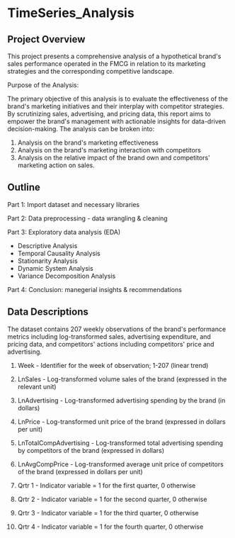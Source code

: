 # TimeSeries_Analysis

## Project Overview

This project presents a comprehensive analysis of a hypothetical brand's sales performance operated in the FMCG in relation to its marketing strategies and the corresponding competitive landscape. 

Purpose of the Analysis:

The primary objective of this analysis is to evaluate the effectiveness of the brand's marketing initiatives and their interplay with competitor strategies. By scrutinizing sales, advertising, and pricing data, this report aims to empower the brand's management with actionable insights for data-driven decision-making. The analysis can be broken into:

1) Analysis on the brand's marketing effectiveness
2) Analysis on the brand's marketing interaction with competitors
3) Analysis on the relative impact of the brand own and competitors' marketing action on sales.

## Outline

Part 1: Import dataset and necessary libraries

Part 2: Data preprocessing - data wrangling & cleaning

Part 3: Exploratory data analysis (EDA)

- Descriptive Analysis
- Temporal Causality Analysis
- Stationarity Analysis
- Dynamic System Analysis
- Variance Decomposition Analysis

Part 4: Conclusion: manegerial insights & recommendations


## Data Descriptions

The dataset contains 207 weekly observations of the brand's performance metrics including log-transformed sales, advertising expenditure, and pricing data, and competitors' actions including competitors' price and advertising. 

1) Week - Identifier for the week of observation; 1-207 (linear trend)

2) LnSales - Log-transformed volume sales of the brand (expressed in the relevant unit)

3) LnAdvertising - Log-transformed advertising spending by the brand (in dollars) 

4) LnPrice - Log-transformed unit price of the brand (expressed in dollars per unit)

5) LnTotalCompAdvertising - Log-transformed total advertising spending by competitors of the brand (expressed in dollars)

6) LnAvgCompPrice - Log-transformed average unit price of competitors of the brand (expressed in dollars per unit)

7) Qrtr 1 - Indicator variable = 1 for the first quarter, 0 otherwise

8) Qrtr 2 - Indicator variable = 1 for the second quarter, 0 otherwise

9) Qrtr 3 - Indicator variable = 1 for the third quarter, 0 otherwise

10) Qrtr 4 - Indicator variable = 1 for the fourth quarter, 0 otherwise
